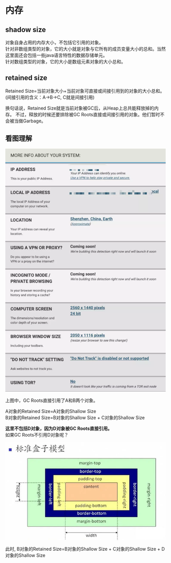 # 内存

## shadow size

对象自身占用的内存大小，不包括它引用的对象。  
针对非数组类型的对象，它的大小就是对象与它所有的成员变量大小的总和。当然这里面还会包括一些java语言特性的数据存储单元。  
针对数组类型的对象，它的大小是数组元素对象的大小总和。

## retained size

Retained Size=当前对象大小+当前对象可直接或间接引用到的对象的大小总和。\(间接引用的含义：A-&gt;B-&gt;C, C就是间接引用\) 

换句话说，Retained Size就是当前对象被GC后，从Heap上总共能释放掉的内存。 不过，释放的时候还要排除被GC Roots直接或间接引用的对象。他们暂时不会被当做Garbage。

## 看图理解

![](../.gitbook/assets/image%20%2838%29.png)

上图中，GC Roots直接引用了A和B两个对象。  
  
A对象的Retained Size=A对象的Shallow Size  
B对象的Retained Size=B对象的Shallow Size + C对象的Shallow Size  
  
**这里不包括D对象，因为D对象被GC Roots直接引用。**  
如果GC Roots不引用D对象呢？  


![](../.gitbook/assets/image%20%2835%29.png)

此时, B对象的Retained Size=B对象的Shallow Size + C对象的Shallow Size + D对象的Shallow Size

